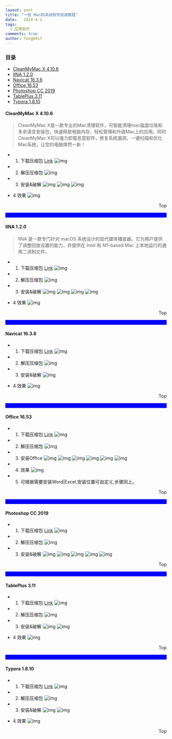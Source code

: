 ```yaml
---
layout: post
title: "一些 MacOS系统软件安装教程"
date:   2024-4-1
tags: 
  - 应用软件
comments: true
author: feng6917
---
```


<!-- more -->

### 目录

- [CleanMyMac X 4.10.6](#cleanmymac-x-4106)
- [IINA 1.2.0](#iina-120)
- [Navicat 16.3.6](#navicat-1636)
- [Office 16.53](#office-1653)
- [Photoshop CC 2019](#photoshop-cc-2019)
- [TablePlus 3.11](#tableplus-311)
- [Typora 1.8.10](#typora-1810)

#### CleanMyMac X 4.10.6

> CleanMyMac X是一款专业的Mac清理软件，可智能清理mac磁盘垃圾和多余语言安装包，快速释放电脑内存，轻松管理和升级Mac上的应用。同时CleanMyMac X可以强力卸载恶意软件，修复系统漏洞，一键扫描和优化Mac系统，让您的电脑焕然一新！

- 1. 下载压缩包
      [Link](https://pan.baidu.com/s/1_oWGSkCuLLg8oUNlaoAN2g?pwd=5cv>)
      ![img](../images/2018-6-1/1.jpg)
- 2. 解压压缩包
      ![img](../images/2018-6-1/2.jpg)
- 3. 安装&破解
     ![img](../images/2018-6-1/3.jpg)
     ![img](../images/2018-6-1/4.jpg)
     ![img](../images/2018-6-1/5.jpg)

- 4 效果
    ![img](../images/2018-6-1/6.jpg)

<div style="text-align: right;">
    <a href="#目录" style="text-decoration: none;">Top</a>
</div>

<hr style="background-color: blue;border: none;height: 15px;width: 100%" />

#### IINA 1.2.0

> IINA 是一款专门针对 macOS 系统设计的现代媒体播放器。它为用户提供了调整回放设置的能力，并提供在 Intel 和 M1-based Mac 上本地运行的通用二进制文件。

- 1. 下载压缩包
      [Link](https://pan.baidu.com/s/1LExFry2DevxsF_GsjmAQKA?pwd=cpgz)
      ![img](../images/2018-6-3/1.jpg)
- 2. 解压压缩包
      ![img](../images/2018-6-3/2.jpg)
- 3. 安装&破解
     ![img](../images/2018-6-3/3.jpg)
     ![img](../images/2018-6-3/4.jpg)
     ![img](../images/2018-6-3/5.jpg)
     ![img](../images/2018-6-3/6.jpg)

- 4 效果
    ![img](../images/2018-6-3/7.jpg)

<div style="text-align: right;">
    <a href="#目录" style="text-decoration: none;">Top</a>
</div>

<hr style="background-color: blue;border: none;height: 15px;width: 100%" />

#### Navicat 16.3.6

- 1. 下载压缩包
      [Link](https://pan.baidu.com/s/1XL9QCsCvuIU5DpH-dr0LjA?pwd=c02x)
      ![img](../images/2018-6-5/1.jpg)
- 2. 解压压缩包
      ![img](../images/2018-6-5/2.jpg)
- 3. 安装&破解
     ![img](../images/2018-6-5/3.jpg)

- 4 效果
    ![img](../images/2018-6-5/4.jpg)

<div style="text-align: right;">
    <a href="#目录" style="text-decoration: none;">Top</a>
</div>

<hr style="background-color: blue;border: none;height: 15px;width: 100%" />

#### Office 16.53

- 1. 下载压缩包
      [Link](https://pan.baidu.com/s/1oUB9td-EmG4tGSxUnGOyVQ?pwd=j8wh)
      ![img](../images/2018-6-6/1.jpg)
- 2. 解压压缩包
      ![img](../images/2018-6-6/2.jpg)
- 3. 安装Office
     ![img](../images/2018-6-6/3.jpg)
     ![img](../images/2018-6-6/4.jpg)
     ![img](../images/2018-6-6/5.jpg)
     ![img](../images/2018-6-6/6.jpg)
     ![img](../images/2018-6-6/7.jpg)
     ![img](../images/2018-6-6/8.jpg)

- 4. 效果
    ![img](../images/2018-6-6/9.jpg)

- 5. 可根据需要安装Word|Excel,安装位置可自定义,步骤同上。

<div style="text-align: right;">
    <a href="#目录" style="text-decoration: none;">Top</a>
</div>

<hr style="background-color: blue;border: none;height: 15px;width: 100%" />

#### Photoshop CC 2019

- 1. 下载压缩包
      [Link](https://pan.baidu.com/s/1_HBBavN_8GMHAiRG9nYBsw?pwd=187e)
      ![img](../images/2018-6-7/1.jpg)
- 2. 解压压缩包
      ![img](../images/2018-6-7/2.jpg)
- 3. 安装&破解
     ![img](../images/2018-6-7/3.jpg)
     ![img](../images/2018-6-7/4.jpg)
     ![img](../images/2018-6-7/5.jpg)
     ![img](../images/2018-6-7/6.jpg)
     ![img](../images/2018-6-7/7.jpg)

<div style="text-align: right;">
    <a href="#目录" style="text-decoration: none;">Top</a>
</div>

<hr style="background-color: blue;border: none;height: 15px;width: 100%" />

#### TablePlus 3.11

- 1. 下载压缩包
      [Link](https://pan.baidu.com/s/1QJpEaqEWqllUJt0yXypkAA?pwd=cmoz)
      ![img](../images/2018-6-8/1.jpg)
- 2. 解压压缩包
      ![img](../images/2018-6-8/2.jpg)
- 3. 安装&破解
     ![img](../images/2018-6-8/3.jpg)
     ![img](../images/2018-6-8/4.jpg)

- 4 效果
    ![img](../images/2018-6-8/5.jpg)

<div style="text-align: right;">
    <a href="#目录" style="text-decoration: none;">Top</a>
</div>

<hr style="background-color: blue;border: none;height: 15px;width: 100%" />

#### Typora 1.8.10

- 1. 下载压缩包
      [Link](https://pan.baidu.com/s/1B3HKiyH9DK5w-abpSfPkzw?pwd=x9tx)
      ![img](../images/2018-6-9/1.jpg)
- 2. 解压压缩包
      ![img](../images/2018-6-9/2.jpg)
- 3. 安装&破解
     ![img](../images/2018-6-9/3.jpg)
     ![img](../images/2018-6-9/4.jpg)

- 4 效果
    ![img](../images/2018-6-9/5.jpg)

<div style="text-align: right;">
    <a href="#目录" style="text-decoration: none;">Top</a>
</div>
